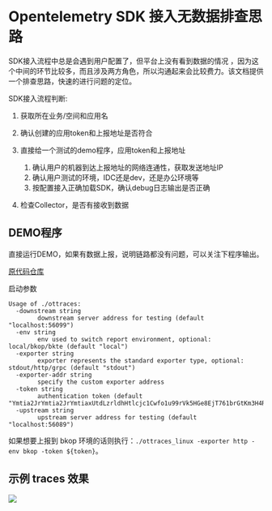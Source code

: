 # Opentelemetry SDK 接入无数据排查思路

SDK接入流程中总是会遇到用户配置了，但平台上没有看到数据的情况 ，因为这个中间的环节比较多，而且涉及两方角色，所以沟通起来会比较费力。该文档提供一个排查思路，快速的进行问题的定位。



SDK接入流程判断: 

1. 获取所在业务/空间和应用名
2. 确认创建的应用token和上报地址是否符合
3. 直接给一个测试的demo程序，应用token和上报地址

    1. 确认用户的机器到达上报地址的网络连通性，获取发送地址IP
    2. 确认用户测试的环境，IDC还是dev，还是办公环境等
    3. 按配置接入正确加载SDK，确认debug日志输出是否正确

4. 检查Collector，是否有接收到数据


## DEMO程序

直接运行DEMO，如果有数据上报，说明链路都没有问题，可以关注下程序输出。

[原代码仓库]()


启动参数

```
Usage of ./ottraces:
  -downstream string
        downstream server address for testing (default "localhost:56099")
  -env string
        env used to switch report environment, optional: local/bkop/bkte (default "local")
  -exporter string
        exporter represents the standard exporter type, optional: stdout/http/grpc (default "stdout")
  -exporter-addr string
        specify the custom exporter address
  -token string
        authentication token (default "Ymtia2JrYmtia2JrYmtiaxUtdLzrldhHtlcjc1Cwfo1u99rVk5HGe8EjT761brGtKm3H4Ran78rWl85HwzfRgw==")
  -upstream string
        upstream server address for testing (default "localhost:56089")

```

如果想要上报到 bkop 环境的话则执行：`./ottraces_linux -exporter http -env bkop -token ${token}`。 



## 示例 traces 效果

![](media/16613347829465.jpg)



